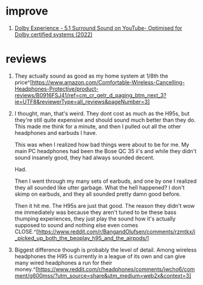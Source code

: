 # improve
1. [Dolby Experience - 5.1 Surround Sound on YouTube- Optimised for Dolby certified systems (2022)](https://www.youtube.com/watch?v=ClpEj1ayNSs)

# reviews
1. They actually sound as good as my home system at 1/8th the price^[https://www.amazon.com/Comfortable-Wireless-Cancelling-Headphones-Protective/product-reviews/B0916FSJ41/ref=cm_cr_getr_d_paging_btm_next_3?ie=UTF8&reviewerType=all_reviews&pageNumber=3]
2. I thought, man, that's weird. They dont cost as much as the H95s, but they're still quite expensive and should sound much better than they do. This made me think for a minute, and then I pulled out all the other headphones and earbuds I have.

	This was when I realized how bad things were about to be for me. My main PC headphones had been the Bose QC 35 ii's and while they didn't sound insanely good, they had always sounded decent.

	Had.

	Then I went through my many sets of earbuds, and one by one I realized they all sounded like utter garbage. What the hell happened? I don't skimp on earbuds, and they all sounded pretty damn good before.

	Then it hit me. The H95s are just that good. The reason they didn't wow me immediately was because they aren't tuned to be these bass thumping experiences, they just play the sound how it's actually supposed to sound and nothing else even comes CLOSE.^[https://www.reddit.com/r/BangandOlufsen/comments/rzmtkx/i_picked_up_both_the_beoplay_h95_and_the_airpods/]
3. Biggest difference though is probably the level of detail. Among wireless headphones the H95 is currently in a league of its own and can give many wired headphones a run for their money.^[https://www.reddit.com/r/headphones/comments/iwcho6/comment/g600mss/?utm_source=share&utm_medium=web2x&context=3]